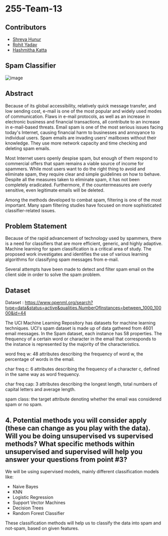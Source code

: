# 255-Team-13

## Contributors
* [Shreya Hunur](https://github.com/shreyahunur) <br/>
* [Rohit Yadav](https://github.com/Rohitky34) <br/>
* [Hashmitha Katta](https://github.com/hashmithakatta) <br/>

## Spam Classifier 
![image](https://user-images.githubusercontent.com/64269342/164372641-e1073755-48de-481c-823d-643dd9bfdb11.png)

## Abstract 

Because of its global accessibility, relatively quick message transfer, and low sending cost, e-mail is one of the most popular and widely used modes of communication. Flaws in e-mail protocols, as well as an increase in electronic business and financial transactions, all contribute to an increase in e-mail-based threats. Email spam is one of the most serious issues facing today's Internet, causing financial harm to businesses and annoyance to individual users. Spam emails are invading users' mailboxes without their knowledge. They use more network capacity and time checking and deleting spam emails.

Most Internet users openly despise spam, but enough of them respond to commercial offers that spam remains a viable source of income for spammers. While most users want to do the right thing to avoid and eliminate spam, they require clear and simple guidelines on how to behave. Despite all the measures taken to eliminate spam, it has not been completely eradicated. Furthermore, if the countermeasures are overly sensitive, even legitimate emails will be deleted.

Among the methods developed to combat spam, filtering is one of the most important. Many spam filtering studies have focused on more sophisticated classifier-related issues.

## Problem Statement 

Because of the rapid advancement of technology used by spammers, there is a need for classifiers that are more efficient, generic, and highly adaptive.
Machine learning for spam classification is a critical area of study. The proposed work investigates and identifies the use of various learning algorithms for classifying spam messages from e-mail.

Several attempts have been made to detect and filter spam email on the client side in order to solve the spam problem.


## Dataset

Dataset : https://www.openml.org/search?type=data&status=active&qualities.NumberOfInstances=between_1000_10000&id=44

The UCI Machine Learning Repository has datasets for machine learning techniques. UCI's spam dataset is made up of data gathered from 4601 email messages. In the Spam dataset, each instance has 58 properties. The frequency of a certain word or character in the email that corresponds to the instance is represented by the majority of the characteristics.

word freq w: 48 attributes describing the frequency of word w, the percentage of words in the email.

char freq c: 6 attributes describing the frequency of a character c, defined in the same way as word frequency.

char freq cap: 3 attributes describing the longest length, total numbers of capital letters and average length.

spam class: the target attribute denoting whether the email was considered spam or no spam.



## 4. Potential methods you will consider apply (these can change as you play with the data). Will you be doing unsupervised vs supervised methods? What specific methods within unsupervised and supervised will help you answer your questions from point #3?

We will be using supervised models, mainly different classification models like:

* Naive Bayes
* KNN
* Logistic Regression
* Support Vector Machines
* Decision Trees
* Random Forest Classifier

These classification methods will help us to classify the data into spam and not-spam, based on given features. 

